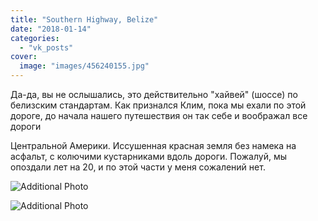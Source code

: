 ```yaml
---
title: "Southern Highway, Belize"
date: "2018-01-14"
categories: 
  - "vk_posts"
cover:
  image: "images/456240155.jpg"
---
```


Да-да, вы не ослышались, это действительно "хайвей" (шоссе) по белизским стандартам. Как признался Клим, пока мы ехали по этой дороге, до начала нашего путешествия он так себе и воображал все дороги

<!--more--> Центральной Америки. Иссушенная красная земля без намека на асфальт, с колючими кустарниками вдоль дороги. Пожалуй, мы опоздали лет на 20, и по этой части у меня сожалений нет.

![Additional Photo](https://vodpop.ru/wp-content/uploads/2023/07/456240156.jpg)

![Additional Photo](https://vodpop.ru/wp-content/uploads/2023/07/456240157.jpg)
